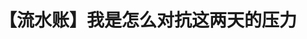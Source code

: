 ---
title: 【流水账】我是怎么对抗这两天的压力
tags: [孤独症谱系, ASD, AS]
color: danger
description: 压力山大时要好好爱自己
external_url: http://mp.weixin.qq.com/s?__biz=MzIyMzgyMjY5NQ==&amp;mid=2247484033&amp;idx=1&amp;sn=62705fd2cceedc09be8ef800b946dfcd&amp;chksm=e8191489df6e9d9fc47dd84938c2a769737100c7163f0c9ef9085c21096da55ce46cc41f812e&amp;scene=27#wechat_redirect
---